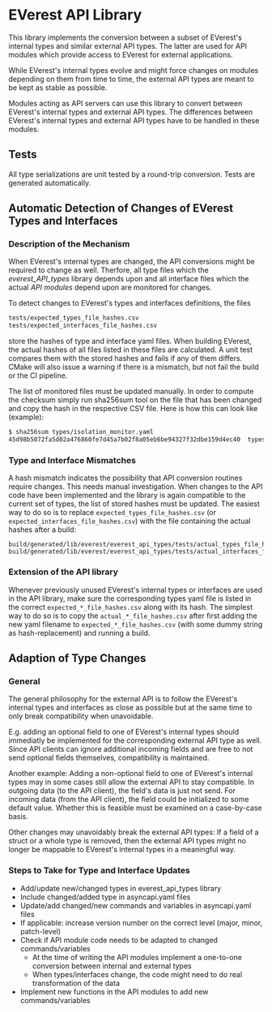# EVerest API Library

This library implements the conversion between a subset of EVerest's internal types and similar external API types.
The latter are used for API modules which provide access to EVerest for external applications.

While EVerest's internal types evolve and might force changes on modules depending on them from time to time, the external API types are meant to be kept as stable as possible.

Modules acting as API servers can use this library to convert between EVerest's internal types and external API types.
The differences between EVerest's internal types and external API types have to be handled in these modules.

## Tests

All type serializations are unit tested by a round-trip conversion.
Tests are generated automatically.

## Automatic Detection of Changes of EVerest Types and Interfaces

### Description of the Mechanism

When EVerest's internal types are changed, the API conversions might be required to change as well.
Therfore, all type files which the *everest_API_types* library depends upon and all interface files which the actual *API modules* depend upon are monitored for changes.

To detect changes to EVerest's types and interfaces definitions, the files

```bash
tests/expected_types_file_hashes.csv
tests/expected_interfaces_file_hashes.csv
```

store the hashes of type and interface yaml files.
When building EVerest, the actual hashes of all files listed in these files are calculated.
A unit test compares them with the stored hashes and fails if any of them differs.
CMake will also issue a warning if there is a mismatch, but not fail the build or the CI pipeline.

The list of monitored files must be updated manually. 
In order to compute the checksum simply run sha256sum tool on the file that has been changed and copy the hash in the respective CSV file.
Here is how this can look like (example):

```bash
$ sha256sum types/isolation_monitor.yaml
45d98b5072fa5d02a476860fe7d45a7b02f8a05eb6be94327f32dbe159d4ec40  types/isolation_monitor.yaml
```

### Type and Interface Mismatches

A hash mismatch indicates the possibility that API conversion routines require changes.
This needs manual investigation.
When changes to the API code have been implemented and the library is again compatible to the current set of types, the list of stored hashes must be updated.
The easiest way to do so is to replace `expected_types_file_hashes.csv` (or `expected_interfaces_file_hashes.csv`) with the file containing the actual hashes after a build:

```
build/generated/lib/everest/everest_api_types/tests/actual_types_file_hashes.csv
build/generated/lib/everest/everest_api_types/tests/actual_interfaces_file_hashes.csv
```

### Extension of the API library

Whenever previously unused EVerest's internal types or interfaces are used in the API library, make sure the corresponding types yaml file is listed in the correct `expected_*_file_hashes.csv` along with its hash.
The simplest way to do so is to copy the `actual_*_file_hashes.csv` after first adding the new yaml filename to `expected_*_file_hashes.csv` (with some dummy string as hash-replacement) and running a build.

## Adaption of Type Changes

### General

The general philosophy for the external API is to follow the EVerest's internal types and interfaces as close as possible but at the same time to only break compatibility when unavoidable.

E.g. adding an optional field to one of EVerest's internal types should immediatly be implemented for the corresponding external API type as well.
Since API clients can ignore additional incoming fields and are free to not send optional fields themselves, compatibility is maintained.

Another example:
Adding a non-optional field to one of EVerest's internal types may in some cases still allow the external API to stay compatible.
In outgoing data (to the API client), the field's data is just not send.
For incoming data (from the API client), the field could be initialized to some default value.
Whether this is feasible must be examined on a case-by-case basis.

Other changes may unavoidably break the external API types:
If a field of a struct or a whole type is removed, then the external API types might no longer be mappable to EVerest's internal types in a meaningful way.

### Steps to Take for Type and Interface Updates

- Add/update new/changed types in everest_api_types library
- Include changed/added type in asyncapi.yaml files
- Update/add changed/new commands and variables in asyncapi.yaml files
- If applicable: increase version number on the correct level (major, minor, patch-level)
- Check if API module code needs to be adapted to changed commands/variables
  - At the time of writing the API modules implement a one-to-one conversion between internal and external types
  - When types/interfaces change, the code might need to do real transformation of the data
- Implement new functions in the API modules to add new commands/variables
